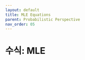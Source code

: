 ```yaml
---
layout: default
title: MLE Equations
parent: Probabilistic Perspective
nav_order: 05
---
```


# 수식: MLE

